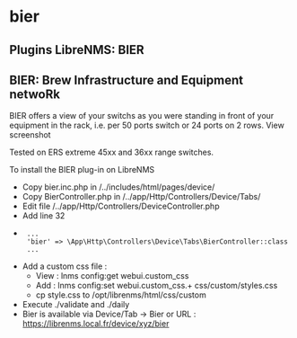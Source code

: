 # bier
Plugins LibreNMS: BIER
-----------------------------------------
BIER: Brew Infrastructure and Equipment netwoRk
-----------------------------------------
BIER offers a view of your switchs as you were standing in front of your equipment in the rack, i.e. per 50 ports switch or 24 ports on 2 rows.
View screenshot 

Tested on ERS extreme 45xx and 36xx range switches.

To install the BIER plug-in on LibreNMS
- Copy bier.inc.php in /../includes/html/pages/device/
- Copy BierController.php in /../app/Http/Controllers/Device/Tabs/
- Edit file /../app/Http/Controllers/DeviceController.php
- Add line 32
-      ...
       'bier' => \App\Http\Controllers\Device\Tabs\BierController::class
       ...
- Add a custom css file :
  - View : lnms config:get webui.custom_css
  - Add : lnms config:set webui.custom_css.+ css/custom/styles.css
  - cp style.css to /opt/librenms/html/css/custom
- Execute ./validate and ./daily
- Bier is available via Device/Tab -> Bier or URL : https://librenms.local.fr/device/xyz/bier
  
